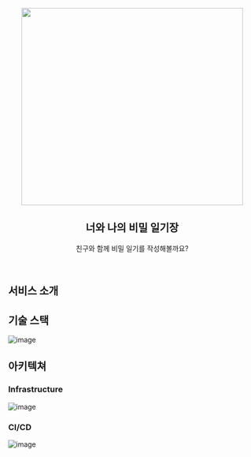 <p align = "center">
<img src="https://user-images.githubusercontent.com/86236392/234176190-863e32ec-1545-4c8f-a2f3-e3f5f4a35f77.png" width="450px" height="400px"></img><br/>
</p>
<h2 align = "center"> 너와 나의 비밀 일기장 </h2>
<p align = "center"> 친구와 함께 비밀 일기를 작성해볼까요? </p>
<br/>

## 서비스 소개

## 기술 스택
![image](https://github.com/coucouluv/Secret-Diary/assets/86236392/2ee6fb06-f69d-42cf-b70d-86863392faba)

## 아키텍쳐
### Infrastructure
![image](https://github.com/coucouluv/Secret-Diary/assets/86236392/43c41c94-890d-4990-a10b-33012a21e814)

### CI/CD
![image](https://user-images.githubusercontent.com/86236392/235580860-1f393530-68c3-4585-98a9-5111be721a98.png)
